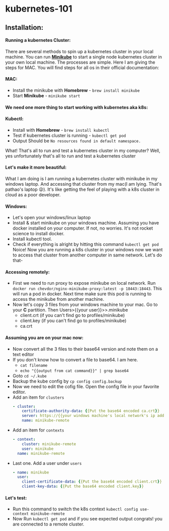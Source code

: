 # kubernetes-101

## Installation:

#### Running a kubernetes Cluster:
There are several methods to spin up a kubernetes cluster in your local machine. You can run [**Minikube**](https://minikube.sigs.k8s.io/docs/start/) to start a single node kubernetes cluster in your own local machine.
The processes are simple. Here I am giving the steps for MAC. You will find steps for all os in their official documentation:
  #### MAC:
  - Install the minikube with **Homebrew** -  ```brew install minikube```
  - Start **Minikube** - ```minikube start```

#### We need one more thing to start working with kubernetes aka k8s:
  #### Kubectl:
  - Install with **Homebrew** - ```brew install kubectl```
  - Test if kubernetes cluster is running - ```kubectl get pod```
  - Output Should be ```No resources found in default namespace.```

What! That's all to run and test a kubernetes cluster in my computer?
Well, yes unfortunately that's all to run and test a kubernetes cluster

#### Let's make it more beautiful:
What I am doing is I am running a kubernetes cluster with minikube in my windows laptop. And accessing that cluster from my mac(I am lying. That's pathao's laptop :stuck_out_tongue_winking_eye:). It's like getting the feel of playing with a k8s cluster in cloud as a poor developer.
  #### Windows:
  - Let's open your windows/linux laptop
  - Install & start minikube on your windows machine. Assuming you have docker installed on your computer. If not, no worries. It's not rocket science to install docker.
  - Install kubectl tool.
  - Check if everything is alright by hitting this command ```kubectl get pod```
Noice! Now you are running a k8s cluster in your windows now we want to access that cluster from another computer in same network. Let's do that-
  #### Accessing remotely:
  - First we need to run proxy to expose minikube on local network. Run ```docker run chevdor/nginx-minikube-proxy:latest -p 18443:18443```. This will run a pod in docker. Next time make sure this pod is running to access the minikube from another machine.
  - Now let's copy 3 files from your windows machine to your mac. Go to your **C** partition. Then Users>{{your user}}>>.minikube
      - client.crt (if you can't find go to profiles/minikube)
      - client.key (if you can't find go to profiles/minikube)
      - ca.crt
  #### Assuming you are on your mac now:
  - Now convert all the 3 files to their base64 version and note them on a text editor
  - If you don't know how to convert a file to base64. I am here.
      - ```cat filename```
      - ```echo "{{output from cat command}}" | grep base64```
  - Goto ```cd ~/.kube```
  - Backup the kube config by ```cp config config.backup```
  - Now we need to edit the cofig file. Open the config file in your favorite editor.
  - Add an item for ```clusters```
    ```yaml
    - cluster:
        certificate-authority-data: {{Put the base64 encoded ca.crt}}
        server: https://{{your windows machine's local network's ip address}}:18443
        name: minikube-remote
    ```
  - Add an item for ```contexts```
    ```yaml
    - context:
        cluster: minikube-remote
        user: minikube
      name: minikube-remote
    ```
 - Last one. Add a user under ```users```
    ```yaml
    - name: minikube
      user:
        client-certificate-data: {{Put the base64 encoded client.crt}}
        client-key-data: {{Put the base64 encoded client.key}}
    ```
 #### Let's test:
   - Run this command to switch the k8s context ```kubectl config use-context minikube-remote```
   - Now Run ```kubectl get pod``` and if you see expected output congrats! you are connected to a remote cluster.
